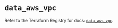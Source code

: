 # `data_aws_vpc`

Refer to the Terraform Registry for docs: [`data_aws_vpc`](https://registry.terraform.io/providers/hashicorp/aws/3.76.1/docs/data-sources/vpc).
